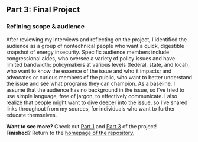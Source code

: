 ## Part 3: Final Project 

### Refining scope & audience
After reviewing my interviews and reflecting on the project, I identified the audience as a group of nontechnical people who want a quick, digestible snapshot of energy insecurity. Specific audience members include congressional aides, who oversee a variety of policy issues and have limited bandwidth; policymakers at various levels (federal, state, and local), who want to know the essence of the issue and who it impacts; and advocates or curious members of the public, who want to better understand the issue and see what programs they can champion. As a baseline, I assume that the audience has no background in the issue, so I’ve tried to use simple language, free of jargon, to effectively communicate. I also realize that people might want to dive deeper into the issue, so I’ve shared links throughout from my sources, for individuals who want to further educate themselves. 



<b>Want to see more?</b> Check out [Part 1](Final_Project_Part1.md) and [Part 3](Final_Project_Part3.md) of the project! 
<br>
<b>Finished?</b> Return to the [homepage of the repository.](README.md)
